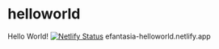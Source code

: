 # helloworld
Hello World!
[![Netlify Status](https://api.netlify.com/api/v1/badges/6cd2528a-ee71-4ac9-8f45-7b491a0ca0d5/deploy-status)](https://app.netlify.com/sites/efantasia-helloworld/deploys)
efantasia-helloworld.netlify.app
